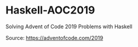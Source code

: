 # Haskell-AOC2019
Solving Advent of Code 2019 Problems with Haskell  

Source: https://adventofcode.com/2019
